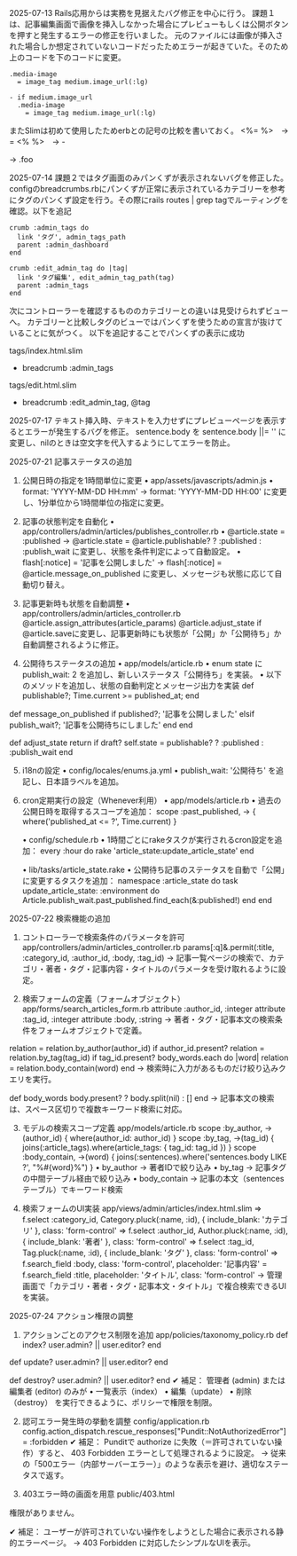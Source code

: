 2025-07-13
Rails応用からは実務を見据えたバグ修正を中心に行う。
課題１は、記事編集画面で画像を挿入しなかった場合にプレビューもしくは公開ボタンを押すと発生するエラーの修正を行いました。
元のファイルには画像が挿入された場合しか想定されていないコードだったためエラーが起きていた。そのため上のコードを下のコードに変更。
```
.media-image
  = image_tag medium.image_url(:lg)
```
```
- if medium.image_url
  .media-image
    = image_tag medium.image_url(:lg)
```
またSlimは初めて使用したためerbとの記号の比較を書いておく。
<%= %>　→　=
<% %>　→ -
<div class="foo"> → .foo

2025-07-14
課題２ではタグ画面のみパンくずが表示されないバグを修正した。
configのbreadcrumbs.rbにパンくずが正常に表示されているカテゴリーを参考にタグのパンくず設定を行う。その際にrails routes | grep tagでルーティングを確認。以下を追記
```
crumb :admin_tags do
  link 'タグ', admin_tags_path
  parent :admin_dashboard
end

crumb :edit_admin_tag do |tag|
  link 'タグ編集', edit_admin_tag_path(tag)
  parent :admin_tags
end
```
次にコントローラーを確認するもののカテゴリーとの違いは見受けられずビューへ。
カテゴリーと比較しタグのビューではパンくずを使うための宣言が抜けていることに気がつく。
以下を追記することでパンくずの表示に成功

tags/index.html.slim
- breadcrumb :admin_tags

tags/edit.html.slim
- breadcrumb :edit_admin_tag, @tag

2025-07-17
テキスト挿入時、テキストを入力せずにプレビューページを表示するとエラーが発生するバグを修正。
sentence.body を sentence.body ||= '' に変更し、nilのときは空文字を代入するようにしてエラーを防止。

2025-07-21
記事ステータスの追加
1. 公開日時の指定を1時間単位に変更
	•	app/assets/javascripts/admin.js
	•	format: 'YYYY-MM-DD HH:mm' → format: 'YYYY-MM-DD HH:00' に変更し、1分単位から1時間単位の指定に変更。

2. 記事の状態判定を自動化
	•	app/controllers/admin/articles/publishes_controller.rb
	•	@article.state = :published → @article.state = @article.publishable? ? :published : :publish_wait に変更し、状態を条件判定によって自動設定。
	•	flash[:notice] = '記事を公開しました' → flash[:notice] = @article.message_on_published に変更し、メッセージも状態に応じて自動切り替え。


3. 記事更新時も状態を自動調整
	•	app/controllers/admin/articles_controller.rb
  @article.assign_attributes(article_params)
  @article.adjust_state
  if @article.saveに変更し、記事更新時にも状態が「公開」か「公開待ち」か自動調整されるように修正。

4. 公開待ちステータスの追加
	•	app/models/article.rb
	•	enum state に publish_wait: 2 を追加し、新しいステータス「公開待ち」を実装。
	•	以下のメソッドを追加し、状態の自動判定とメッセージ出力を実装
  def publishable?; Time.current >= published_at; end

  def message_on_published
    if published?; '記事を公開しました'
    elsif publish_wait?; '記事を公開待ちにしました'
    end
  end

  def adjust_state
    return if draft?
    self.state = publishable? ? :published : :publish_wait
  end

5. i18nの設定
	•	config/locales/enums.ja.yml
	•	publish_wait: '公開待ち' を追記し、日本語ラベルを追加。

6. cron定期実行の設定（Whenever利用）
	•	app/models/article.rb
	•	過去の公開日時を取得するスコープを追加：
  scope :past_published, -> { where('published_at <= ?', Time.current) }

	•	config/schedule.rb
	•	1時間ごとにrakeタスクが実行されるcron設定を追加：
  every :hour do
    rake 'article_state:update_article_state'
  end

	•	lib/tasks/article_state.rake
	•	公開待ち記事のステータスを自動で「公開」に変更するタスクを追加：
  namespace :article_state do
    task update_article_state: :environment do
      Article.publish_wait.past_published.find_each(&:published!)
    end
  end

2025-07-22
検索機能の追加
1. コントローラーで検索条件のパラメータを許可
app/controllers/admin/articles_controller.rb
params[:q]&.permit(:title, :category_id, :author_id, :body, :tag_id)
→ 記事一覧ページの検索で、カテゴリ・著者・タグ・記事内容・タイトルのパラメータを受け取れるように設定。

2. 検索フォームの定義（フォームオブジェクト）
app/forms/search_articles_form.rb
attribute :author_id, :integer
attribute :tag_id, :integer
attribute :body, :string
→ 著者・タグ・記事本文の検索条件をフォームオブジェクトで定義。

relation = relation.by_author(author_id) if author_id.present?
    relation = relation.by_tag(tag_id) if tag_id.present?
    body_words.each do |word|
      relation = relation.body_contain(word)
    end
→ 検索時に入力があるものだけ絞り込みクエリを実行。

def body_words
    body.present? ? body.split(nil) : []
  end
→ 記事本文の検索は、スペース区切りで複数キーワード検索に対応。

3. モデルの検索スコープ定義
app/models/article.rb
scope :by_author, ->(author_id) { where(author_id: author_id) }
scope :by_tag, ->(tag_id) { joins(:article_tags).where(article_tags: { tag_id: tag_id }) }
scope :body_contain, ->(word) { joins(:sentences).where('sentences.body LIKE ?', "%#{word}%") }
	•	by_author → 著者IDで絞り込み
	•	by_tag → 記事タグの中間テーブル経由で絞り込み
	•	body_contain → 記事の本文（sentencesテーブル）でキーワード検索

4. 検索フォームのUI実装
app/views/admin/articles/index.html.slim
 => f.select :category_id, Category.pluck(:name, :id), { include_blank: 'カテゴリ' }, class: 'form-control'
 => f.select :author_id, Author.pluck(:name, :id), { include_blank: '著者' }, class: 'form-control'
 => f.select :tag_id, Tag.pluck(:name, :id), { include_blank: 'タグ' }, class: 'form-control'
 => f.search_field :body, class: 'form-control', placeholder: '記事内容'
   = f.search_field :title, placeholder: 'タイトル', class: 'form-control'
→ 管理画面で「カテゴリ・著者・タグ・記事本文・タイトル」で複合検索できるUIを実装。

2025-07-24
アクション権限の調整
1. アクションごとのアクセス制限を追加
app/policies/taxonomy_policy.rb
def index?
  user.admin? || user.editor?
end

def update?
  user.admin? || user.editor?
end

def destroy?
  user.admin? || user.editor?
end
✔ 補足：
管理者 (admin) または 編集者 (editor) のみが
	•	一覧表示（index）
	•	編集（update）
	•	削除（destroy）
を実行できるように、ポリシーで権限を制限。

2. 認可エラー発生時の挙動を調整
config/application.rb
config.action_dispatch.rescue_responses["Pundit::NotAuthorizedError"] = :forbidden
✔ 補足：
Punditで authorize に失敗（＝許可されていない操作）すると、
403 Forbidden エラーとして処理されるように設定。
→ 従来の「500エラー（内部サーバーエラー）」のような表示を避け、適切なステータスで返す。

3. 403エラー時の画面を用意
public/403.html
<!DOCTYPE html>
<html>
<head>
  <title>権限がありません(403)</title>
  <meta name="viewport" content="width=device-width,initial-scale=1">
</head>

<body>
<p>権限がありません。</p>
</body>
</html>
✔ 補足：
ユーザーが許可されていない操作をしようとした場合に表示される静的エラーページ。
→ 403 Forbidden に対応したシンプルなUIを表示。
